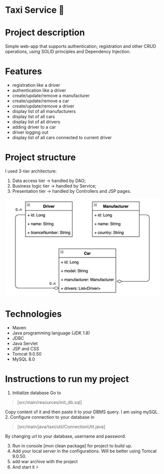 # Taxi Service 🚖
# Project description
Simple web-app that supports authentication, registration and other CRUD operations, using SOLID principles and Dependency Injection.

# Features
* registration like a driver
* authentication like a driver
* create/update/remove a manufacturer
* create/update/remove a car
* create/update/remove a driver
* display list of all manufacturers
* display list of all cars
* display list of all drivers
* adding driver to a car
* driver logging out
* display list of all cars connected to current driver

# Project structure 
I used 3-tier architecture:

1. Data access tier -> handled by DAO;
2. Business logic tier -> handled by Service; 
3. Presentation tier -> handled by Controllers and JSP pages.

![img.png](img.png)

# Technologies
* Maven
* Java programming language (JDK 1.8)
* JDBC
* Java Servlet
* JSP and CSS
* Tomcat 9.0.50
* MySQL 8.0

# Instructions to run my project
1. Initialize database
Go to
>[src/main/resources/init_db.sql]

Copy content of it and then paste it to your DBMS query. I am using mySQL.
2. Configure connection to your database in

>[src/main/java/taxi/util/ConnectionUtil.java]

By changing url to your database, username and password.

3. Run in console [mvn clean package] for project to build up.
4. Add your local server in the configurations. Will be better using Tomcat 9.0.50.
5. add war archive with the project
6. And start it ⚡
